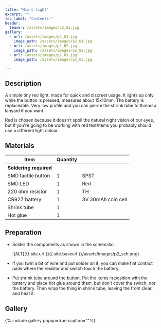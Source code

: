 ```yaml
---
title: "Micro light"
excerpt: ""
toc_label: "Contents:"
header:
  teaser: /assets/images/p2_03.jpg
gallery:
  - url: /assets/images/p2_01.jpg
    image_path: /assets/images/p2_01.jpg
  - url: /assets/images/p2_02.jpg
    image_path: /assets/images/p2_02.jpg
  - url: /assets/images/p2_03.jpg
    image_path: /assets/images/p2_03.jpg

---
```


## Description
A simple tiny red light, made for quick and discreet usage. It lights up only while the button is pressed, measures about 15x10mm. The battery is replaceable. Very low profile and you can pierce the shrink tube to thread a lanyard if you want.

Red is chosen because it doesn't spoil the natural night vision of our eyes, but if you're going to be working with red text/items you probably should use a different light colour.



## Materials

| Item         | Quantity |                                                   |
| --------         | ------   | ------------------------------------------------------------ |
| **Soldering required** |    |                                                           |
| SMD tactile button   | 1   | SPST                               |
| SMD LED      | 1       | Red                                                      |
| 220 ohm resistor    | 1        | TH  |
| CR927 battery       | 1        | 3V 30mAh                   coin cell                         |
| Shrink tube       | 1        |                                            |
| Hot glue       | 1        |                                            |


## Preparation
- Solder the components as shown in the schematic:

    ![ALT]({{ site.url }}{{ site.baseurl }}/assets/images/p2_sch.png)

- If you twirl a bit of wire and put solder on it, you can make flat contact pads where the resistor and switch touch the battery.

- Put shrink tube around the button. Put the items in position with the battery and place hot glue around them, but don't cover the switch, nor the battery. Then wrap the thing in shrink tube, leaving the front clear, and heat it.


## Gallery
{% include gallery popup=true caption=""%}
